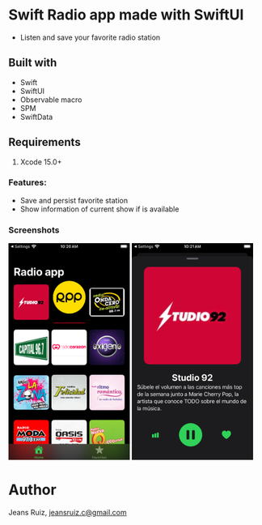 # Swift Radio app made with SwiftUI

- Listen and save your favorite radio station

## Built with
- Swift
- SwiftUI
- Observable macro
- SPM
- SwiftData

## Requirements
1. Xcode 15.0+

### Features:
- Save and persist favorite station 
- Show information of current show if is available

### Screenshots
<p>
<img src="https://github.com/rcaos/Swift-Radio-App/blob/master/Screenshots/Simulator%20Screenshot%20-%20iPhone%20SE%20(3rd%20generation)%20-%202023-10-07%20at%2010.20.50.png" width="240">
<img src="https://github.com/rcaos/Swift-Radio-App/blob/master/Screenshots/Simulator%20Screenshot%20-%20iPhone%20SE%20(3rd%20generation)%20-%202023-10-07%20at%2010.21.04.png" width="240">
</p>

# Author
Jeans Ruiz, jeansruiz.c@gmail.com
